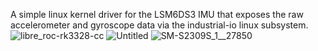 A simple linux kernel driver for the LSM6DS3 IMU that exposes the raw accelerometer and gyroscope data via the industrial-io linux subsystem.
![libre_roc-rk3328-cc](https://github.com/caleb1000/roc-rk3328-cc-kernel-drivers/assets/30327564/8bfd23ad-8352-4e2c-81b7-f69ae51f9ee3)
![Untitled](https://github.com/caleb1000/roc-rk3328-cc-kernel-drivers/assets/30327564/66a31655-7fac-44c9-806a-62745712418e)
![SM-S2309S_1__27850](https://github.com/caleb1000/roc-rk3328-cc-kernel-drivers/assets/30327564/41ba74aa-1718-4cb8-9e41-94a4eb607102)

